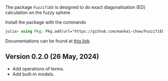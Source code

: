 The package `FuzzifiED` is designed to do exact diagonalisation (ED) calculation on the fuzzy sphere. 

Install the package with the commands
```julia
julia> using Pkg; Pkg.add(url="https://github.com/mankai-chow/FuzzifiED.jl.git")
```

Documentations can be found at [this link](https://mankai-chow.github.io/FuzzifiED/)

## Version 0.2.0 (26 May, 2024)

- Add operations of terms.
- Add built-in models. 